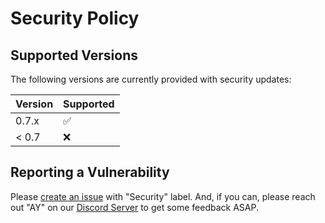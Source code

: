 # Security Policy

## Supported Versions

The following versions are currently provided with security updates:

| Version | Supported          |
| ------- | ------------------ |
| 0.7.x   | :white_check_mark: |
| < 0.7   | :x:                |

## Reporting a Vulnerability

Please [create an issue](https://github.com/servicetitan/Stl.Fusion/issues)
with "Security" label. And, if you can, please reach out "AY" on our 
[Discord Server] to get some feedback ASAP.

[Discord Server]: https://discord.gg/EKEwv6d
